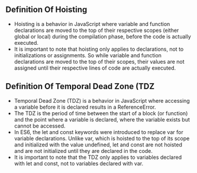## Definition Of Hoisting

- Hoisting is a behavior in JavaScript where variable and function declarations are moved to the top of their respective scopes (either global or local) during the compilation phase, before the code is actually executed.
- It is important to note that hoisting only applies to declarations, not to initializations or assignments. So while variable and function declarations are moved to the top of their scopes, their values are not assigned until their respective lines of code are actually executed.

## Definition Of Temporal Dead Zone (TDZ

- Temporal Dead Zone (TDZ) is a behavior in JavaScript where accessing a variable before it is declared results in a ReferenceError.
- The TDZ is the period of time between the start of a block (or function) and the point where a variable is declared, where the variable exists but cannot be accessed.
- In ES6, the let and const keywords were introduced to replace var for variable declarations. Unlike var, which is hoisted to the top of its scope and initialized with the value undefined, let and const are not hoisted and are not initialized until they are declared in the code.
- It is important to note that the TDZ only applies to variables declared with let and const, not to variables declared with var.
